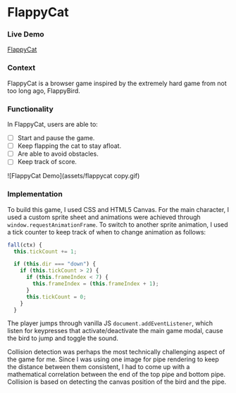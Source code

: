 # FlappyCat

### Live Demo

[FlappyCat](https://musa-raza.github.io/flappycat/)

### Context

FlappyCat is a browser game inspired by the extremely hard game from not too long ago, FlappyBird.

### Functionality

In FlappyCat, users are able to:

- [ ] Start and pause the game.
- [ ] Keep flapping the cat to stay afloat.
- [ ] Are able to avoid obstacles.
- [ ] Keep track of score.

![FlappyCat Demo](assets/flappycat copy.gif)

### Implementation

To build this game, I used CSS and HTML5 Canvas. For the main character, I used a custom sprite sheet and animations were achieved through `window.requestAnimationFrame`. To switch to another sprite animation, I used a tick counter to keep track of when to change animation as follows:

```js
fall(ctx) {
  this.tickCount += 1;

  if (this.dir === "down") {
    if (this.tickCount > 2) {
      if (this.frameIndex < 7) {
        this.frameIndex = (this.frameIndex + 1);
      }
      this.tickCount = 0;
    }
  }
```
The player jumps through vanilla JS `document.addEventListener`, which listen for keypresses that activate/deactivate the main game modal, cause the bird to jump and toggle the sound.

Collision detection was perhaps the most technically challenging aspect of the game for me. Since I was using one image for pipe rendering to keep the distance between them consistent, I had to come up with a mathematical correlation between the end of the top pipe and bottom pipe. Collision is based on detecting the canvas position of the bird and the pipe. 
